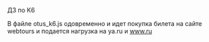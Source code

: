 ДЗ по K6

В файле otus_k6.js  одовременно и идет покупка билета на сайте  webtours  и подается нагрузка на ya.ru и  www.ru